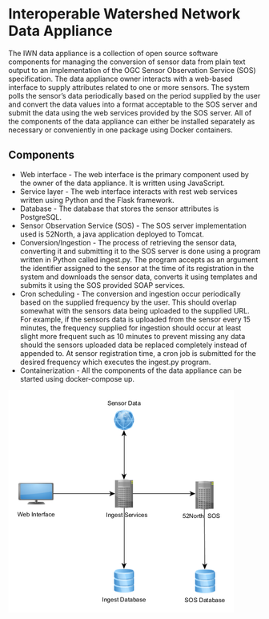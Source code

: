 # Interoperable Watershed Network Data Appliance

The IWN data appliance is a collection of open source software components for managing the conversion of sensor data from plain text output to an implementation of the OGC Sensor Observation Service (SOS) specification.  The data appliance owner interacts with a web-based interface to supply attributes related to one or more sensors.  The system polls the sensor’s data periodically based on the period supplied by the user and convert the data values into a format acceptable to the SOS server and submit the data using the web services provided by the SOS server.  All of the components of the data appliance can either be installed separately as necessary or conveniently in one package using Docker containers.

## Components
* Web interface - The web interface is the primary component used by the owner of the data appliance.  It is written using JavaScript.
* Service layer - The web interface interacts with rest web services written using Python and the Flask framework.
* Database - The database that stores the sensor attributes is PostgreSQL.
* Sensor Observation Service (SOS) - The SOS server implementation used is 52North, a java application deployed to Tomcat.
* Conversion/Ingestion - The process of retrieving the sensor data, converting it and submitting it to the SOS server is done using a program written in Python called ingest.py.  The program accepts as an argument the identifier assigned to the sensor at the time of its registration in the system and downloads the sensor data, converts it using templates and submits it using the SOS provided SOAP services.
* Cron scheduling - The conversion and ingestion occur periodically based on the supplied frequency by the user.  This should overlap somewhat with the sensors data being uploaded to the supplied URL.  For example, if the sensors data is uploaded from the sensor every 15 minutes, the frequency supplied for ingestion should occur at least slight more frequent such as 10 minutes to prevent missing any data should the sensors uploaded data be replaced completely instead of appended to.  At sensor registration time, a cron job is submitted for the desired frequency which executes the ingest.py program.
* Containerization - All the components of the data appliance can be started using docker-compose up.

![System Diagram](ingest.png)